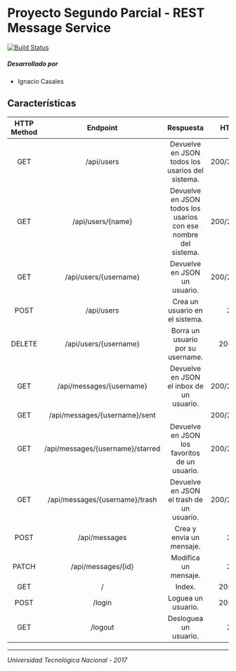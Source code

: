 # Proyecto Segundo Parcial - REST Message Service

[![Build Status](https://travis-ci.org/ignaciocasales/UTN-2017-restmess.svg?branch=master)](https://travis-ci.org/ignaciocasales/UTN-2017-restmess)

##### Desarrollado por

- Ignacio Casales

## Características

| HTTP Method |             Endpoint             |                            Respuesta                           |   HTTP Status   |
|:-----------:|:--------------------------------:|:--------------------------------------------------------------:|:---------------:|
|     GET     | /api/users                       | Devuelve en JSON todos los usarios del sistema.                | 200/204/403/500 |
|     GET     | /api/users/{name}                | Devuelve en JSON todos los usarios con ese nombre del sistema. | 200/204/403/500 |
|     GET     | /api/users/{username}            | Devuelve en JSON un usuario.                                   | 200/204/403/500 |
|     POST    | /api/users                       | Crea un usuario en el sistema.                                 |     201/500     |
|    DELETE   | /api/users/{username}            | Borra un usuario por su username.                              |   200/403/500   |
|     GET     | /api/messages/{username}         | Devuelve en JSON el inbox de un usuario.                       | 200/204/403/500 |
|     GET     | /api/messages/{username}/sent    |                                                                | 200/204/403/500 |
|     GET     | /api/messages/{username}/starred | Devuelve en JSON los favoritos de un usuario.                  | 200/204/403/500 |
|     GET     | /api/messages/{username}/trash   | Devuelve en JSON el trash de un usuario.                       | 200/204/403/500 |
|     POST    | /api/messages                    | Crea y envia un mensaje.                                       |     201/500     |
|    PATCH    | /api/messages/{id}               | Modifica un mensaje.                                           |     200/500     |
|     GET     | /                                | Index.                                                         |   200/204/500   |
|     POST    | /login                           | Loguea un usuario.                                             |   200/401/500   |
|     GET     | /logout                          | Desloguea un usuario.                                          |     200/500     |

---

_Universidad Tecnológica Nacional - 2017_